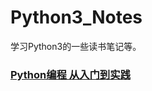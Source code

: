 # Python3_Notes
学习Python3的一些读书笔记等。

### [Python编程 从入门到实践](./books/python_crash_course/info/bookinfo.md)